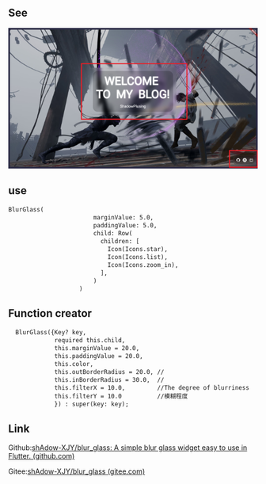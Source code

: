 ## See

![Blur Glass - Google Chrome.png](https://github.com/shAdow-XJY/blur_glass/blob/master/example/assets/BlurGlass-GoogleChrome.png)

## use

```aidl
BlurGlass(
                        marginValue: 5.0,
                        paddingValue: 5.0,
                        child: Row(
                          children: [
                            Icon(Icons.star),
                            Icon(Icons.list),
                            Icon(Icons.zoom_in),
                          ],
                        )
                    )
```

## Function creator

```
  BlurGlass({Key? key,
             required this.child,
             this.marginValue = 20.0,
             this.paddingValue = 20.0,
             this.color,
             this.outBorderRadius = 20.0, //
             this.inBorderRadius = 30.0,  //
             this.filterX = 10.0,         //The degree of blurriness
             this.filterY = 10.0          //模糊程度
             }) : super(key: key);
```

## Link

Github:[shAdow-XJY/blur_glass: A simple blur glass widget easy to use in Flutter. (github.com)](https://github.com/shAdow-XJY/blur_glass)

Gitee:[shAdow-XJY/blur_glass (gitee.com)](https://gitee.com/shAdowPlusing/blur_glass)